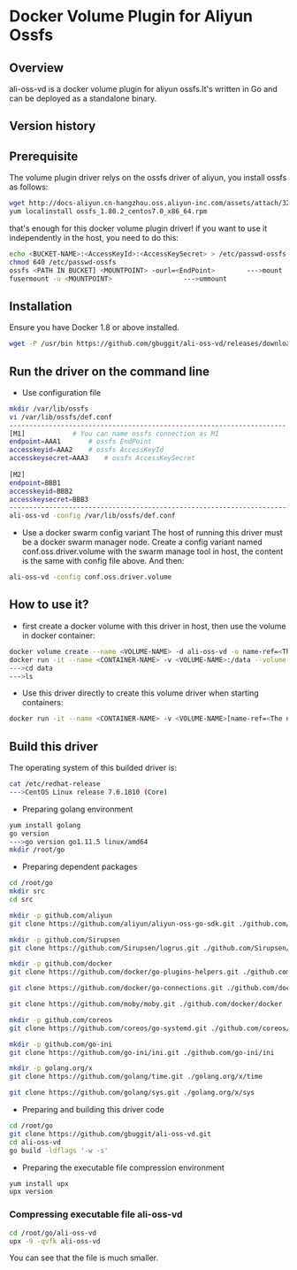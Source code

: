#  Docker Volume Plugin for Aliyun Ossfs

## Overview
ali-oss-vd is a docker volume plugin for aliyun ossfs.It's written in Go and can be deployed as a standalone binary.

## Version history

## Prerequisite
The volume plugin driver relys on the ossfs driver of aliyun, you install ossfs as follows:
```bash
wget http://docs-aliyun.cn-hangzhou.oss.aliyun-inc.com/assets/attach/32196/cn_zh/1496671412523/ossfs_1.80.2_centos7.0_x86_64.rpm
yum localinstall ossfs_1.80.2_centos7.0_x86_64.rpm
```
that's enough for this docker volume plugin driver! if you want to use it independently in the host, you need to do this:
```bash
echo <BUCKET-NAME>:<AccessKeyId>:<AccessKeySecret> > /etc/passwd-ossfs
chmod 640 /etc/passwd-ossfs
ossfs <PATH IN BUCKET] <MOUNTPOINT> -ourl=<EndPoint>		--->mount
fusermount -u <MOUNTPOINT>					--->ummount
```
## Installation
Ensure you have Docker 1.8 or above installed.
```bash
wget -P /usr/bin https://github.com/gbuggit/ali-oss-vd/releases/download/v0.1-alpha/ali-oss-vd
```
## Run the driver on the command line
* Use configuration file
```bash
mkdir /var/lib/ossfs
vi /var/lib/ossfs/def.conf
----------------------------------------------------------------------
[M1]			# You can name ossfs connection as M1
endpoint=AAA1		# ossfs EndPoint
accesskeyid=AAA2	# ossfs AccessKeyId
accesskeysecret=AAA3	# ossfs AccessKeySecret
    	
[M2]
endpoint=BBB1
accesskeyid=BBB2
accesskeysecret=BBB3
----------------------------------------------------------------------
ali-oss-vd -config /var/lib/ossfs/def.conf
```
* Use a docker swarm config variant
The host of running this driver must be a docker swarm manager node. Create a config variant named conf.oss.driver.volume with the swarm manage tool in host, the content is the same with config file above. And then:
```bash
ali-oss-vd -config conf.oss.driver.volume
```
## How to use it?
* first create a docker volume with this driver in host, then use the volume in docker container:
```bash
docker volume create --name <VOLUME-NAME> -d ali-oss-vd -o name-ref=<The name defined in config, such as M1> -o bucket=<BUCKET-NAME> -o path=<PATH IN BUCKET>
docker run -it --name <CONTAINER-NAME> -v <VOLUME-NAME>:/data --volume-driver=ali-oss-vd alpine
--->cd data
--->ls
```
* Use this driver directly to create this volume driver when starting containers:
```bash
docker run -it --name <CONTAINER-NAME> -v <VOLUME-NAME>[name-ref=<The name defined in config, such as M1>,bucket=<BUCKET-NAME>,path=<PATH IN BUCKET>]:/data --volume-driver=ali-oss-vd alpine
```
## Build this driver
The operating system of this builded driver  is:
```bash
cat /etc/redhat-release
--->CentOS Linux release 7.6.1810 (Core)
```
* Preparing golang environment
```bash
yum install golang
go version
--->go version go1.11.5 linux/amd64
mkdir /root/go
```
* Preparing dependent packages
```bash
cd /root/go
mkdir src
cd src

mkdir -p github.com/aliyun
git clone https://github.com/aliyun/aliyun-oss-go-sdk.git ./github.com/aliyun/aliyun-oss-go-sdk

mkdir -p github.com/Sirupsen
git clone https://github.com/Sirupsen/logrus.git ./github.com/Sirupsen/logrus

mkdir -p github.com/docker
git clone https://github.com/docker/go-plugins-helpers.git ./github.com/docker/go-plugins-helpers

git clone https://github.com/docker/go-connections.git ./github.com/docker/go-connections

git clone https://github.com/moby/moby.git ./github.com/docker/docker

mkdir -p github.com/coreos
git clone https://github.com/coreos/go-systemd.git ./github.com/coreos/go-systemd

mkdir -p github.com/go-ini
git clone https://github.com/go-ini/ini.git ./github.com/go-ini/ini

mkdir -p golang.org/x
git clone https://github.com/golang/time.git ./golang.org/x/time

git clone https://github.com/golang/sys.git ./golang.org/x/sys
```
* Preparing and building this driver code
```bash
cd /root/go
git clone https://github.com/gbuggit/ali-oss-vd.git
cd ali-oss-vd
go build -ldflags '-w -s'
```
* Preparing the executable file compression environment
```bash
yum install upx
upx version
```
### Compressing executable file ali-oss-vd
```bash
cd /root/go/ali-oss-vd
upx -9 -qvfk ali-oss-vd
```
You can see that the file is much smaller.

